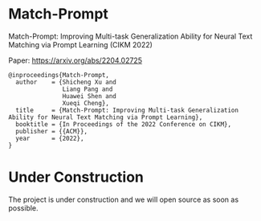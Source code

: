 # Match-Prompt
Match-Prompt: Improving Multi-task Generalization Ability for Neural Text Matching via Prompt Learning (CIKM 2022)

Paper: https://arxiv.org/abs/2204.02725
```
@inproceedings{Match-Prompt,
  author    = {Shicheng Xu and
               Liang Pang and
               Huawei Shen and
               Xueqi Cheng},
  title     = {Match-Prompt: Improving Multi-task Generalization Ability for Neural Text Matching via Prompt Learning},
  booktitle = {In Proceedings of the 2022 Conference on CIKM},
  publisher = {{ACM}},
  year      = {2022},
}
```
# Under Construction
The project is under construction and we will open source as soon as possible.
